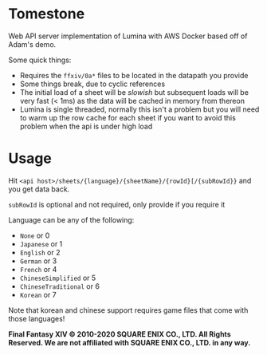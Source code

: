 # Tomestone

Web API server implementation of Lumina with AWS Docker based off of Adam's demo.

Some quick things:
* Requires the `ffxiv/0a*` files to be located in the datapath you provide
* Some things break, due to cyclic references
* The initial load of a sheet will be _slowish_ but subsequent loads will be very fast (< 1ms) as the data will be cached in memory from thereon
* Lumina is single threaded, normally this isn't a problem but you will need to warm up the row cache for each sheet if you want to avoid this problem when the api is under high load


# Usage
Hit `<api host>/sheets/{language}/{sheetName}/{rowId}[/{subRowId}}` and you get data back.

`subRowId` is optional and not required, only provide if you require it

Language can be any of the following:
* `None` or 0
* `Japanese` or 1
* `English` or 2
* `German` or 3
* `French` or 4
* `ChineseSimplified` or 5
* `ChineseTraditional` or 6
* `Korean` or 7

Note that korean and chinese support requires game files that come with those languages!

**Final Fantasy XIV © 2010-2020 SQUARE ENIX CO., LTD. All Rights Reserved. We are not affiliated with SQUARE ENIX CO., LTD. in any way.**
